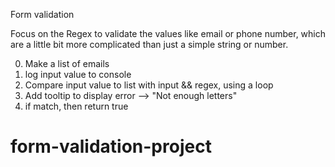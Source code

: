 Form validation

Focus on the Regex to validate the values like email or phone number, which are a little bit more complicated than just a simple string or number.

0. Make a list of emails
1. log input value to console
2. Compare input value to list with input && regex, using a loop
3. Add tooltip to display error --> "Not enough letters"
4. if match, then return true
# form-validation-project
